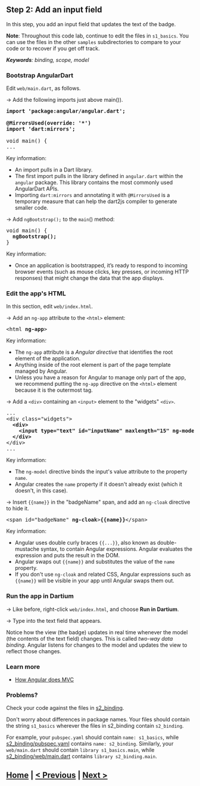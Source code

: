 ## Step 2: Add an input field

In this step, you add an input field
that updates the text of the badge.

**Note**: Throughout this code lab, continue to edit the files in `s1_basics`.
You can use the files in the other `samples` subdirectories to compare to your code
or to recover if you get off track.

_**Keywords**: binding, scope, model_


### Bootstrap AngularDart

Edit `web/main.dart`, as follows.

&rarr; Add the following imports just above main()).

<pre>
<b>import 'package:angular/angular.dart';

@MirrorsUsed(override: '*')
import 'dart:mirrors';</b>

void main() {
...
</pre>

Key information:

* An import pulls in a Dart library.
* The first import pulls in the library
  defined in `angular.dart` within the `angular` package.
  This library contains the most commonly used AngularDart APIs.
* Importing `dart:mirrors` and annotating it with `@MirrorsUsed` is a temporary
  measure that can help the dart2js compiler to generate smaller code.


&rarr; Add `ngBootstrap();` to the `main`() method:

<pre>
void main() {
<b>  ngBootstrap();</b>
}
</pre>

Key information:
* Once an application is bootstrapped, it’s ready to respond to incoming browser events
  (such as mouse clicks, key presses, or incoming HTTP responses)
  that might change the data that the app displays.


### Edit the app's HTML

In this section, edit `web/index.html`.

&rarr; Add an `ng-app` attribute to the `<html>` element:

<pre>
&lt;html <b>ng-app</b>>
</pre>

Key information:

* The `ng-app` attribute is a _Angular directive_
  that identifies the root element of the application.
* Anything inside of the root element is part of
  the page template managed by Angular.
* Unless you have a reason for Angular to manage only part of the app,
  we recommend putting the `ng-app` directive on the `<html>` element because it is the outermost tag.


&rarr; Add a `<div>` containing an `<input>` element to the "widgets" `<div>`.

<pre>
...
&lt;div class="widgets">
<b>  &lt;div>
    &lt;input type="text" id="inputName" maxlength="15" ng-model="name">
  &lt;/div></b>
&lt;/div>
...
</pre>

Key information:
* The `ng-model` directive binds the input's value attribute to the property `name`.
* Angular creates the `name` property if it doesn't already exist (which it doesn't, in this case).


&rarr; Insert `{{name}}` in the "badgeName" span, and add an `ng-cloak` directive to hide it.

<pre>
&lt;span id="badgeName" <b>ng-cloak</b>><b>{{name}}</b>&lt;/span>
</pre>

Key information:
* Angular uses double curly braces  `{{...}}`, also known as double-mustache syntax,
  to contain Angular expressions. 
  Angular evaluates the expression and puts the result in the DOM.
* Angular swaps out `{{name}}` and substitutes the value of the `name` property.
* If you don't use `ng-cloak` and related CSS,
  Angular expressions such as `{{name}}` will be visible in your app until Angular swaps them out.

### Run the app in Dartium

&rarr; Like before, right-click `web/index.html`, and choose **Run in Dartium**.


&rarr; Type into the text field that appears.

Notice how the view (the badge) updates in real time whenever
the model (the contents of the text field) changes.
This is called _two-way data binding_.
Angular listens for changes to the model and updates the view to reflect those changes.

### Learn more
 - [How Angular does MVC](https://github.com/angular/angular.dart.tutorial/wiki/Creating-your-first-Angular-app#how-angular-does-mvc)

### Problems?
Check your code against the files in [s2_binding](../samples/s2_binding).

Don't worry about differences in package names.
Your files should contain the string `s1_basics`
wherever the files in s2_binding contain `s2_binding`.

For example, your `pubspec.yaml` should contain `name: s1_basics`,
while [s2_binding/pubspec.yaml](../samples/s2_binding/pubspec.yaml)
contains `name: s2_binding`.
Similarly, your `web/main.dart` should contain
`library s1_basics.main`,
while [s2_binding/web/main.dart](../samples/s2_binding/web/main.dart)
contains `library s2_binding.main`.

## [Home](../README.md#code-lab-angulardart) | [< Previous](step-1.md#step-1-run-the-app-and-view-its-code) | [Next >](step-3.md#step-3-add-a-button-and-controller)
